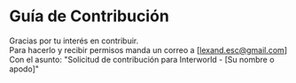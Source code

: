 # Guía de Contribución

Gracias por tu interés en contribuir.  
Para hacerlo y recibir permisos manda un correo a [lexand.esc@gmail.com]
Con el asunto: "Solicitud de contribución para Interworld - [Su nombre o apodo]"
